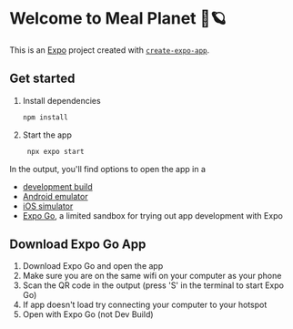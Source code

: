 # Welcome to Meal Planet 🥘🪐

This is an [Expo](https://expo.dev) project created with [`create-expo-app`](https://www.npmjs.com/package/create-expo-app).

## Get started

1. Install dependencies

   ```bash
   npm install
   ```

2. Start the app

   ```bash
    npx expo start
   ```

In the output, you'll find options to open the app in a

- [development build](https://docs.expo.dev/develop/development-builds/introduction/)
- [Android emulator](https://docs.expo.dev/workflow/android-studio-emulator/)
- [iOS simulator](https://docs.expo.dev/workflow/ios-simulator/)
- [Expo Go](https://expo.dev/go), a limited sandbox for trying out app development with Expo

## Download Expo Go App

1. Download Expo Go and open the app
2. Make sure you are on the same wifi on your computer as your phone
3. Scan the QR code in the output (press 'S' in the terminal to start Expo Go)
4. If app doesn't load try connecting your computer to your hotspot
5. Open with Expo Go (not Dev Build)
   
